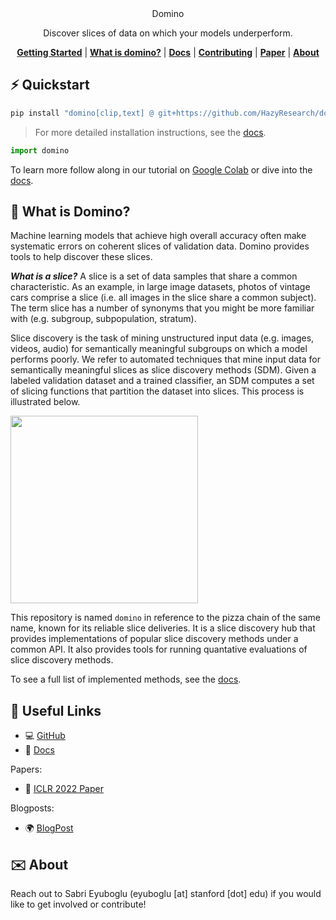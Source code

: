 
<div align="center">
    <!---
    <img src="docs/assets/banner.png" height=150 alt="banner"/>
    -->
Domino 

<!---
![GitHub Workflow Status](https://img.shields.io/github/workflow/status/HazyResearch/domino/CI)
![GitHub](https://img.shields.io/github/license/HazyResearch/domino)
[![Documentation Status](https://readthedocs.org/projects/dcbench/badge/?version=latest)](https://dcbench.readthedocs.io/en/latest/?badge=latest)
[![pre-commit](https://img.shields.io/badge/pre--commit-enabled-brightgreen?logo=pre-commit&logoColor=white)](https://github.com/pre-commit/pre-commit)
[![PyPI - Python Version](https://img.shields.io/pypi/pyversions/dcbench)](https://pypi.org/project/dcbench/)
[![codecov](https://codecov.io/gh/HazyResearch/domino/branch/main/graph/badge.svg?token=MOLQYUSYQU)](https://codecov.io/gh/HazyResearch/domino)
-->
Discover slices of data on which your models underperform. 

[**Getting Started**](#%EF%B8%8F-quickstart)
| [**What is domino?**](#-what-is-domino)
| [**Docs**](https://domino-slice.readthedocs.io/en/latest/index.html)
| [**Contributing**](CONTRIBUTING.md)
| [**Paper**](https://arxiv.org/abs/2203.14960.pdf)
| [**About**](#%EF%B8%8F-about)
</div>




## ⚡️ Quickstart

```bash
pip install "domino[clip,text] @ git+https://github.com/HazyResearch/domino@main"
```
> For more detailed installation instructions, see the [docs](https://domino-slice.readthedocs.io/en/latest/intro.html).

```python
import domino
```

To learn more follow along in our tutorial on [Google Colab](https://colab.research.google.com/github/HazyResearch/domino/blob/main/examples/01_intro.ipynb) or dive into the [docs](https://domino-slice.readthedocs.io/en/latest/intro.html). 


## 🍕 What is Domino?

Machine learning models that achieve high overall accuracy often make systematic errors on coherent slices of validation data. Domino provides tools to help discover these slices.

***What is a slice?***  A slice is a set of data samples that share a common characteristic. As an example, in large image datasets, photos of vintage cars comprise a slice (i.e. all images in the slice share a common subject). The term slice has a number of synonyms  that you might be more familiar with (e.g. subgroup, subpopulation, stratum).

Slice discovery is the task of mining unstructured input data (e.g. images, videos, audio) for semantically meaningful subgroups on which a model performs poorly. We refer to automated techniques that mine input data for semantically meaningful slices as slice discovery methods (SDM). Given a labeled validation dataset and a trained classifier, an SDM computes a set of slicing functions that partition the dataset into slices. This process is illustrated below. 

<img src="docs/assets/slice_discovery.png" height="300px"/>

This repository is named `domino` in reference to the pizza chain of the same name, known for its reliable slice deliveries. It is a slice discovery hub that provides implementations of popular slice discovery methods under a common API. It also provides tools for running quantative evaluations of slice discovery methods. 

To see a full list of implemented methods, see the [docs](https://domino-slice.readthedocs.io/en/latest/apidocs/index.html). 
## 🔗 Useful Links
- 💻 [GitHub](https://github.com/HazyResearch/domino)
- 📘 [Docs](https://domino-slice.readthedocs.io/en/latest/)

Papers:
- 📄 [ICLR 2022 Paper](https://arxiv.org/abs/2203.14960)

Blogposts:
- 🌍 [BlogPost](https://hazyresearch.stanford.edu/blog/2022-04-02-domino)



## ✉️ About
Reach out to Sabri Eyuboglu (eyuboglu [at] stanford [dot] edu) if you would like to get involved or contribute!
